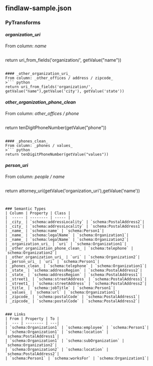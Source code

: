 ## findlaw-sample.json

### PyTransforms
#### _organization_uri_
From column: _name_
>``` python
return uri_from_fields('organization/', getValue("name"))
```

#### _other_organization_uri_
From column: _other_offices / address / zipcode_
>``` python
return uri_from_fields('organization/', getValue("name"),getValue('city'), getValue('state'))
```

#### _other_organization_phone_clean_
From column: _other_offices / phone_
>``` python
return tenDigitPhoneNumber(getValue("phone"))
```

#### _phones_clean_
From column: _phones / values_
>``` python
return tenDigitPhoneNumber(getValue("values"))
```

#### _person_uri_
From column: _people / name_
>``` python
return attorney_uri(getValue('organization_uri'),getValue('name'))
```


### Semantic Types
| Column | Property | Class |
|  ----- | -------- | ----- |
| _city_ | `schema:addressLocality` | `schema:PostalAddress2`|
| _city_ | `schema:addressLocality` | `schema:PostalAddress1`|
| _name_ | `schema:name` | `schema:Person1`|
| _name_ | `schema:legalName` | `schema:Organization1`|
| _name_ | `schema:legalName` | `schema:Organization2`|
| _organization_uri_ | `uri` | `schema:Organization1`|
| _other_organization_phone_clean_ | `schema:telephone` | `schema:Organization2`|
| _other_organization_uri_ | `uri` | `schema:Organization2`|
| _person_uri_ | `uri` | `schema:Person1`|
| _phones_clean_ | `schema:telephone` | `schema:Organization1`|
| _state_ | `schema:addressRegion` | `schema:PostalAddress2`|
| _state_ | `schema:addressRegion` | `schema:PostalAddress1`|
| _street1_ | `schema:streetAddress` | `schema:PostalAddress1`|
| _street1_ | `schema:streetAddress` | `schema:PostalAddress2`|
| _title_ | `schema:jobTitle` | `schema:Person1`|
| _values_ | `schema:url` | `schema:Organization1`|
| _zipcode_ | `schema:postalCode` | `schema:PostalAddress1`|
| _zipcode_ | `schema:postalCode` | `schema:PostalAddress2`|


### Links
| From | Property | To |
|  --- | -------- | ---|
| `schema:Organization1` | `schema:employee` | `schema:Person1`|
| `schema:Organization1` | `schema:location` | `schema:PostalAddress1`|
| `schema:Organization1` | `schema:subOrganization` | `schema:Organization2`|
| `schema:Organization2` | `schema:location` | `schema:PostalAddress2`|
| `schema:Person1` | `schema:worksFor` | `schema:Organization1`|
